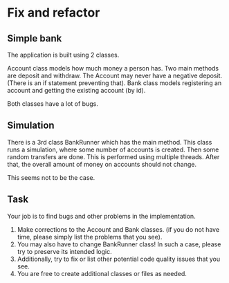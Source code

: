 # Fix and refactor

## Simple bank

The application is built using 2 classes.

Account class models how much money a person has. Two main methods are deposit and withdraw. The Account may never have a negative deposit. (There is an if statement preventing that). Bank class models registering an account and getting the existing account (by id).

Both classes have a lot of bugs.

## Simulation

There is a 3rd class BankRunner which has the main method.
This class runs a simulation, where some number of accounts is created. Then some random transfers are done. This is performed using multiple threads.
After that, the overall amount of money on accounts should not change.

This seems not to be the case.

## Task

Your job is to find bugs and other problems in the implementation.

1. Make corrections to the Account and Bank classes. (if you do not have time, please simply list the problems that you see).
2. You may also have to change BankRunner class! In such a case, please try to preserve its intended logic.
3. Additionally, try to fix or list other potential code quality issues that you see.
4. You are free to create additional classes or files as needed.